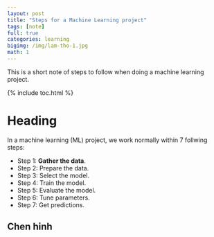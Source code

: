 ```yaml
---
layout: post
title: "Steps for a Machine Learning project"
tags: [note]
full: true
categories: learning
bigimg: /img/lam-tho-1.jpg
math: 1
---
```


This is a short note of steps to follow when doing a machine learning project.

{% include toc.html %}

# Heading

In a machine learning (ML) project, we work normally within 7 follwing steps:
- Step 1: **Gather the data**.
- Step 2: Prepare the data.
- Step 3: Select the model.
- Step 4: Train the model.
- Step 5: Evaluate the model.
- Step 6: Tune parameters.
- Step 7: Get predictions.



## Chen hinh
